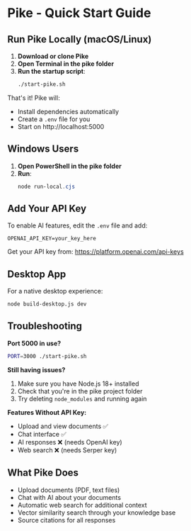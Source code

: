 # Pike - Quick Start Guide

## Run Pike Locally (macOS/Linux)

1. **Download or clone Pike**
2. **Open Terminal in the pike folder**
3. **Run the startup script**:
   ```bash
   ./start-pike.sh
   ```

That's it! Pike will:
- Install dependencies automatically
- Create a `.env` file for you
- Start on http://localhost:5000

## Windows Users

1. **Open PowerShell in the pike folder**
2. **Run**:
   ```powershell
   node run-local.cjs
   ```

## Add Your API Key

To enable AI features, edit the `.env` file and add:
```
OPENAI_API_KEY=your_key_here
```

Get your API key from: https://platform.openai.com/api-keys

## Desktop App

For a native desktop experience:
```bash
node build-desktop.js dev
```

## Troubleshooting

**Port 5000 in use?**
```bash
PORT=3000 ./start-pike.sh
```

**Still having issues?**
1. Make sure you have Node.js 18+ installed
2. Check that you're in the pike project folder
3. Try deleting `node_modules` and running again

**Features Without API Key:**
- Upload and view documents ✅
- Chat interface ✅  
- AI responses ❌ (needs OpenAI key)
- Web search ❌ (needs Serper key)

## What Pike Does

- Upload documents (PDF, text files)
- Chat with AI about your documents
- Automatic web search for additional context
- Vector similarity search through your knowledge base
- Source citations for all responses